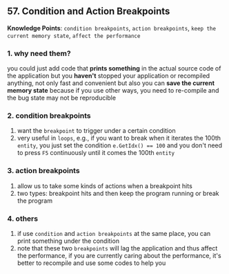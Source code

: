 ## 57. Condition and Action Breakpoints

**Knowledge Points**: `condition breakpoints`, `action breakpoints`, `keep the current memory state`, `affect the performance`

### 1. why need them?

you could just add code that **prints something** in the actual source code of the application but you **haven't** stopped your application or recompiled anything, not only fast and convenient but also you can **save the current memory state** because if you use other ways, you need to re-compile and the bug state may not be reproducible

### 2. condition breakpoints

1. want the `breakpoint` to trigger under a certain condition
2. very useful in `loops`, e.g., if you want to break when it iterates the 100th `entity`, you just set the condition `e.GetIdx() == 100` and you don't need to press `F5` continuously until it comes the 100th `entity`

### 3. action breakpoints

1. allow us to take some kinds of actions when a breakpoint hits
2. two types: breakpoint hits and then keep the program running or break the program

### 4. others

1. if use `condition` and `action breakpoints` at the same place, you can print something under the condition 
2. note that these two `breakpoints` will lag the application and thus affect the performance, if you are currently caring about the performance, it's better to recompile and use some codes to help you

